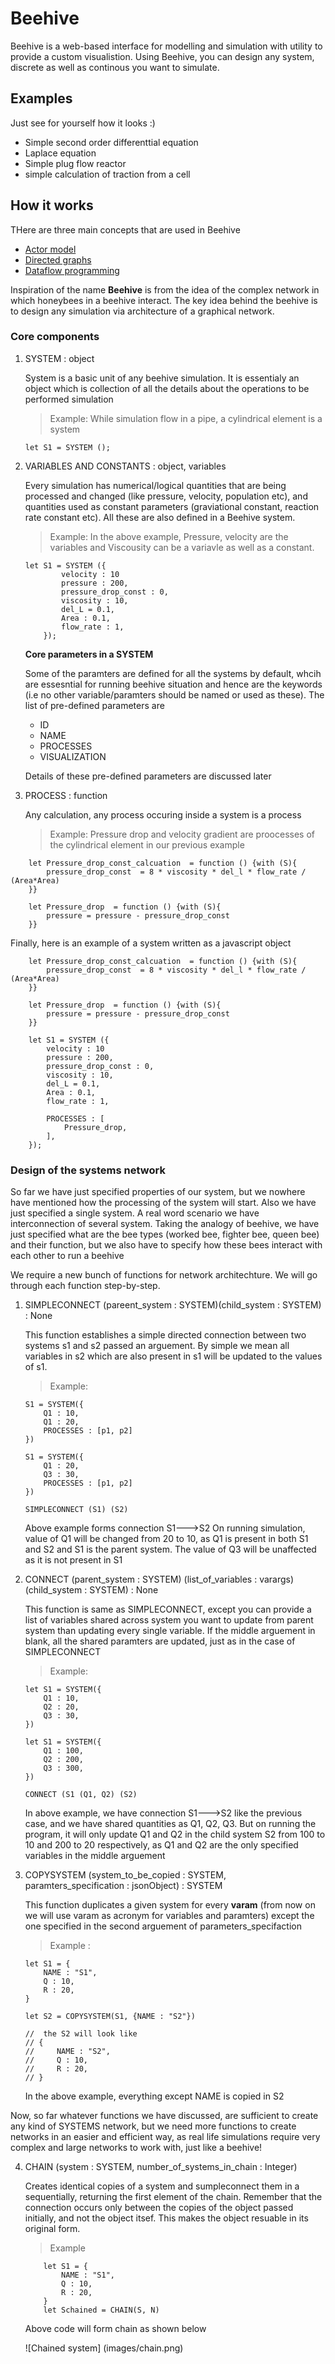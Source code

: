 # Beehive

Beehive is a web-based interface for modelling and simulation with utility to provide a custom visualistion. Using Beehive, you can design any system, discrete as well as continous you want to simulate. 

## Examples

Just see for yourself how it looks :)

- Simple second order differenttial equation
- Laplace equation
- Simple plug flow reactor
- simple calculation of traction from a cell

## How it works

THere are three main concepts that are used in Beehive

- [Actor model](https://en.wikipedia.org/wiki/Actor_model)
- [Directed graphs](https://en.wikipedia.org/wiki/Directed_graph)
- [Dataflow programming](https://en.wikipedia.org/wiki/Dataflow_programming)

Inspiration of the name **Beehive** is from the idea of the complex network in which honeybees in a beehive interact. The key idea behind the beehive is to design any simulation via architecture of a graphical network.

### Core components

1. SYSTEM : object

    System is a basic unit of any beehive simulation. It is essentialy an object which is collection of all the details about the operations to be performed simulation

    >Example: While simulation flow in a pipe, a cylindrical element is a system

    ```
    let S1 = SYSTEM ();
    ```

2. VARIABLES AND CONSTANTS : object, variables

    Every simulation has numerical/logical quantities that are being processed and changed (like pressure, velocity, population etc), and quantities used as constant parameters (graviational constant, reaction rate constant etc). All these are also defined in a Beehive system.

    > Example: In the above example, Pressure, velocity are the variables and Viscousity can be a variavle as well as a constant.

    ```
    let S1 = SYSTEM ({
            velocity : 10
            pressure : 200, 
            pressure_drop_const : 0,
            viscosity : 10,
            del_L = 0.1,
            Area : 0.1,
            flow_rate : 1,
        });
    ```

    **Core parameters in a SYSTEM**

    Some of the paramters are defined for all the systems by default, whcih are essesntial for running beehive situation and hence are the keywords (i.e no other variable/paramters should be named or used as these). The list of pre-defined parameters are
    
    - ID
    - NAME
    - PROCESSES
    - VISUALIZATION

    Details of these pre-defined parameters are discussed later



3. PROCESS : function

    Any calculation, any process occuring inside a system is a process

    > Example: Pressure drop and velocity gradient are proocesses of the cylindrical element in our previous example

```
    let Pressure_drop_const_calcuation  = function () {with (S){
        pressure_drop_const  = 8 * viscosity * del_l * flow_rate / (Area*Area)
    }}

    let Pressure_drop  = function () {with (S){
        pressure = pressure - pressure_drop_const 
    }}
```


Finally, here is an example of a system written as a javascript object

```
    let Pressure_drop_const_calcuation  = function () {with (S){
        pressure_drop_const  = 8 * viscosity * del_l * flow_rate / (Area*Area)
    }}

    let Pressure_drop  = function () {with (S){
        pressure = pressure - pressure_drop_const 
    }}

    let S1 = SYSTEM ({
        velocity : 10
        pressure : 200, 
        pressure_drop_const : 0,
        viscosity : 10,
        del_L = 0.1,
        Area : 0.1,
        flow_rate : 1,

        PROCESSES : [
            Pressure_drop,
        ],
    });
```

###  Design of the systems network

So far we have just specified properties of our system, but we nowhere have mentioned how the processing of the system will start. Also we have just specified a single system. A real word scenario we have interconnection of several system. Taking the analogy of beehive, we have just specified what are the bee types (worked bee, fighter bee, queen bee) and their function, but we also have to specify how these bees interact with each other to run a beehive

We require a new bunch of functions for network architechture. We will go through each function step-by-step.

1. SIMPLECONNECT (pareent_system : SYSTEM)(child_system : SYSTEM) : None

    This function establishes a simple directed connection between two systems s1 and s2 passed an arguement. By simple we mean all variables in s2 which are also present in s1 will be updated to the values of s1.

    >Example:
    ```
    S1 = SYSTEM({
        Q1 : 10,
        Q1 : 20,
        PROCESSES : [p1, p2]
    })

    S1 = SYSTEM({
        Q1 : 20,
        Q3 : 30,
        PROCESSES : [p1, p2]
    })

    SIMPLECONNECT (S1) (S2)
    ```
    Above example forms connection S1--->S2
    On running simulation, value of Q1 will be changed from 20 to 10, as Q1 is present in both S1 and S2 and S1 is the parent system. The value of Q3 will be unaffected as it is not present in S1

2. CONNECT (parent_system : SYSTEM) (list_of_variables : varargs) (child_system : SYSTEM) : None

    This function is same as SIMPLECONNECT, except you can provide a list of variables shared across system you want to update from parent system than updating every single variable.
    If the middle arguement in blank, all the shared paramters are updated, just as in the case of SIMPLECONNECT

    >Example:

    ```
    let S1 = SYSTEM({
        Q1 : 10,
        Q2 : 20,
        Q3 : 30,
    })

    let S1 = SYSTEM({
        Q1 : 100,
        Q2 : 200,
        Q3 : 300,
    })

    CONNECT (S1 (Q1, Q2) (S2)
    ```

    In above example, we have connection S1--->S2 like the previous case, and we have shared quantities as Q1, Q2, Q3. But on running the program, it will only update Q1 and Q2 in the child system S2 from 100 to 10 and 200 to 20 respectively, as Q1 and Q2 are the only specified variables in the middle arguement

3. COPYSYSTEM (system_to_be_copied : SYSTEM, paramters_specification : jsonObject) : SYSTEM 

    This function duplicates a given system for every **varam** (from now on we will use varam as acronym for variables and paramters) except the one specified in the second arguement of parameters_specifaction

    >Example :

    ```
    let S1 = {
        NAME : "S1",
        Q : 10,
        R : 20,
    }

    let S2 = COPYSYSTEM(S1, {NAME : "S2"})

    //  the S2 will look like 
    // {
    //     NAME : "S2",
    //     Q : 10,
    //     R : 20,
    // }
    ```

    In the above example, everything except NAME is copied in S2


Now, so far whatever functions we have discussed, are sufficient to create any kind of SYSTEMS network, but we need more functions to create networks in an easier and efficient way, as real life simulations require very complex and large networks to work with, just like a beehive!

4. CHAIN (system : SYSTEM, number_of_systems_in_chain : Integer)

    Creates identical copies of a system and sumpleconnect them in a sequentially, returning the first element of the chain. Remember that the connection occurs only between the copies of the object passed initially, and not the object itsef. This makes the object resuable in its original form.

    >Example

    ```
        let S1 = {
            NAME : "S1",
            Q : 10,
            R : 20,
        }
        let Schained = CHAIN(S, N)
    ```
    Above code will form chain as shown below

    ![Chained system]
    (images/chain.png)
